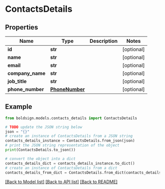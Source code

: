 # ContactsDetails


## Properties

Name | Type | Description | Notes
------------ | ------------- | ------------- | -------------
**id** | **str** |  | [optional] 
**name** | **str** |  | [optional] 
**email** | **str** |  | [optional] 
**company_name** | **str** |  | [optional] 
**job_title** | **str** |  | [optional] 
**phone_number** | [**PhoneNumber**](PhoneNumber.md) |  | [optional] 

## Example

```python
from boldsign.models.contacts_details import ContactsDetails

# TODO update the JSON string below
json = "{}"
# create an instance of ContactsDetails from a JSON string
contacts_details_instance = ContactsDetails.from_json(json)
# print the JSON string representation of the object
print(ContactsDetails.to_json())

# convert the object into a dict
contacts_details_dict = contacts_details_instance.to_dict()
# create an instance of ContactsDetails from a dict
contacts_details_from_dict = ContactsDetails.from_dict(contacts_details_dict)
```
[[Back to Model list]](../README.md#documentation-for-models) [[Back to API list]](../README.md#documentation-for-api-endpoints) [[Back to README]](../README.md)


